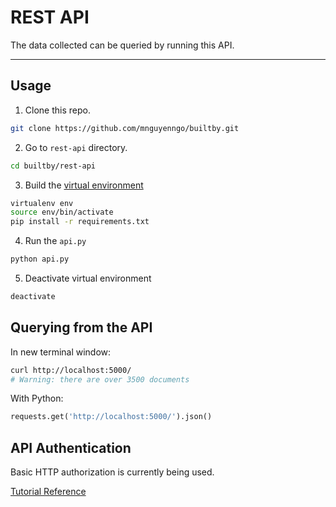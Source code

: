 # REST API
The data collected can be queried by running this API.
___

## Usage
1. Clone this repo.
```bash
git clone https://github.com/mnguyenngo/builtby.git
```
2. Go to `rest-api` directory.
```bash
cd builtby/rest-api
```
3. Build the [virtual environment](https://virtualenv.pypa.io/en/stable/)
```bash
virtualenv env
source env/bin/activate
pip install -r requirements.txt
```
4. Run the `api.py`
```bash
python api.py
```
5. Deactivate virtual environment
```bash
deactivate
```

## Querying from the API
In new terminal window:
```bash
curl http://localhost:5000/
# Warning: there are over 3500 documents
```

With Python:
```python
requests.get('http://localhost:5000/').json()
```

## API Authentication

Basic HTTP authorization is currently being used.

[Tutorial Reference](http://polyglot.ninja/securing-rest-apis-basic-http-authentication-python-flask/)
